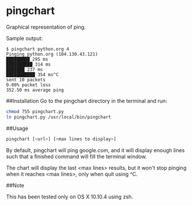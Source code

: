 # pingchart
Graphical representation of ping.

Sample output:
```
$ pingchart python.org 4                                    
Pinging python.org (104.130.43.121)
█████████ 295 ms
██████████ 314 ms
███████ 237 ms
███████████ 354 ms^C
sent 10 packets
0.00% packet loss
352.50 ms average ping
```

##Installation
Go to the pingchart directory in the terminal and run:
```bash
chmod 755 pingchart.py
ln pingchart.py /usr/local/bin/pingchart
```

##Usage
```bash
pingchart [<url>] [<max lines to display>]
```

By default, pingchart will ping google.com, and it will display enough lines such that a finished command will fill the terminal window.

The chart will display the last \<max lines\> results, but it won't stop pinging when it reaches \<max lines\>, only when quit using ^C.

##Note

This has been tested only on OS X 10.10.4 using zsh.
